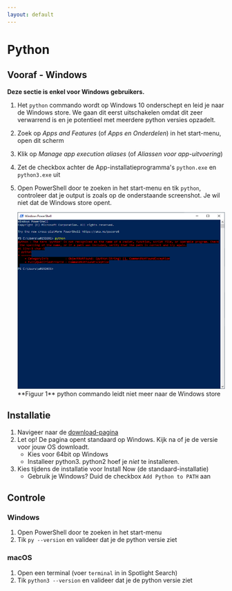 ```yaml
---
layout: default
---
```


# Python

## Vooraf - Windows

**Deze sectie is enkel voor Windows gebruikers.**

1. Het `python` commando wordt op Windows 10 onderschept en leid je naar de Windows store. We gaan dit eerst uitschakelen omdat dit zeer verwarrend is en je potentieel met meerdere python versies opzadelt.
1. Zoek op *Apps and Features* (of *Apps en Onderdelen*) in het start-menu, open dit scherm
1. Klik op *Manage app execution aliases* (of *Aliassen voor app-uitvoering*)
1. Zet de checkbox achter de App-installatieprogramma's `python.exe` en `python3.exe` uit
1. Open PowerShell door te zoeken in het start-menu en tik `python`, controleer dat je output is zoals op de onderstaande screenshot. Je wil niet dat de Windows store opent.

    <a href="./python_not_found.png" target="_blank">
        <img src="./python_not_found.png">
    </a>
    **Figuur 1** python commando leidt niet meer naar de Windows store

## Installatie

1. Navigeer naar de <a href="https://www.python.org/downloads/" target="_blank">download-pagina</a>
1. Let op! De pagina opent standaard op Windows. Kijk na of je de versie voor jouw OS downloadt.
    * Kies voor 64bit op Windows
    * Installeer python3. python2 hoef je *niet* te installeren.
1. Kies tijdens de installatie voor Install Now (de standaard-installatie)
    * Gebruik je Windows? Duid de checkbox `Add Python to PATH` aan
    
## Controle

### Windows

1. Open PowerShell door te zoeken in het start-menu
1. Tik `py --version` en valideer dat je de python versie ziet

### macOS

1. Open een terminal (voer `terminal` in in Spotlight Search)
1. Tik `python3 --version` en valideer dat je de python versie ziet
